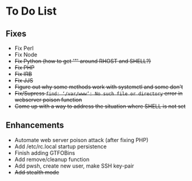 # To Do List

## Fixes

- Fix Perl
- Fix Node
- ~~Fix Python (how to get '"' around RHOST and SHELL?)~~
- ~~Fix PHP~~
- ~~Fix IRB~~
- ~~Fix JJS~~
- ~~Figure out why some methods work with systemctl and some don't~~
- ~~Fix/Supress `find: ‘/var/www’: No such file or directory` error in webserver poison function~~
- ~~Come up with a way to address the situation where SHELL is not set~~

## Enhancements

- Automate web server poison attack (after fixing PHP)
- Add /etc/rc.local startup persistence
- Finish adding GTFOBins
- Add remove/cleanup function
- Add pwsh, create new user, make SSH key-pair
- ~~Add stealth mode~~
